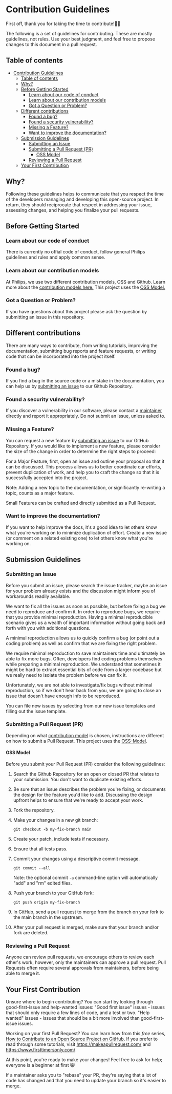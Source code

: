 # Contribution Guidelines

First off, thank you for taking the time to contribute!🎉💪

The following is a set of guidelines for contributing. These are mostly guidelines, not rules.
Use your best judgment, and feel free to propose changes to this document in a pull request.

## Table of contents

- [Contribution Guidelines](#contribution-guidelines)
  - [Table of contents](#table-of-contents)
  - [Why?](#why)
  - [Before Getting Started](#before-getting-started)
    - [Learn about our code of conduct](#learn-about-our-code-of-conduct)
    - [Learn about our contribution models](#learn-about-our-contribution-models)
    - [Got a Question or Problem?](#got-a-question-or-problem)
  - [Different contributions](#different-contributions)
    - [Found a bug?](#found-a-bug)
    - [Found a security vulnerability?](#found-a-security-vulnerability)
    - [Missing a Feature?](#missing-a-feature)
    - [Want to improve the documentation?](#want-to-improve-the-documentation)
  - [Submission Guidelines](#submission-guidelines)
    - [Submitting an Issue](#submitting-an-issue)
    - [Submitting a Pull Request (PR)](#submitting-a-pull-request-pr)
      - [OSS Model](#oss-model)
    - [Reviewing a Pull Request](#reviewing-a-pull-request)
  - [Your First Contribution](#your-first-contribution)

## Why?

Following these guidelines helps to communicate that you respect the time of the developers managing and developing this open-source project. In return, they should reciprocate that respect in addressing your issue, assessing changes, and helping you finalize your pull requests.

## Before Getting Started

### Learn about our code of conduct

There is currently no offial code of conduct, follow general Philips guidelines and rules and apply common sense.

### Learn about our contribution models

At Philips, we use two different contribution models, OSS and Github.
Learn more about the [contribution models here.](https://confluence.atlas.philips.com/display/GITHUB/Contribution+Models)
This project uses the [OSS Model.](#OSS-Model)

### Got a Question or Problem?

If you have questions about this project please ask the question by submitting an issue
in this repository.

## Different contributions

There are many ways to contribute, from writing tutorials, improving the documentation, submitting bug reports and feature requests, or writing code that can be incorporated into the project itself.

### Found a bug?

If you find a bug in the source code or a mistake in the documentation, you can help us by [submitting an issue](#submitting-an-issue) to our Github Repository.

### Found a security vulnerability?

If you discover a vulnerability in our software, please contact a [maintainer](CODEOWNERS) directly and report it appropriately.
Do not submit an issue, unless asked to.

### Missing a Feature?

You can request a new feature by [submitting an issue](#submitting-an-issue) to our GitHub Repository. If you would like to implement a new feature, please consider the size of the change in order to determine the right steps to proceed:

For a Major Feature, first, open an issue and outline your proposal so that it can be discussed. This process allows us to better coordinate our efforts, prevent duplication of work, and help you to craft the change so that it is successfully accepted into the project.

Note: Adding a new topic to the documentation, or significantly re-writing a topic, counts as a major feature.

Small Features can be crafted and directly submitted as a Pull Request.

### Want to improve the documentation?

If you want to help improve the docs, it's a good idea to let others know what you're working on to minimize duplication of effort.
Create a new issue (or comment on a related existing one) to let others know what you're working on.

## Submission Guidelines

### Submitting an Issue

Before you submit an issue, please search the issue tracker, maybe an issue for your problem already exists and the discussion might inform you of workarounds readily available.

We want to fix all the issues as soon as possible, but before fixing a bug we need to reproduce and confirm it. In order to reproduce bugs, we require that you provide minimal reproduction. Having a minimal reproducible scenario gives us a wealth of important information without going back and forth with you with additional questions.

A minimal reproduction allows us to quickly confirm a bug (or point out a coding problem) as well as confirm that we are fixing the right problem.

We require minimal reproduction to save maintainers time and ultimately be able to fix more bugs. Often, developers find coding problems themselves while preparing a minimal reproduction. We understand that sometimes it might be hard to extract essential bits of code from a larger codebase but we really need to isolate the problem before we can fix it.

Unfortunately, we are not able to investigate/fix bugs without minimal reproduction, so if we don't hear back from you, we are going to close an issue that doesn't have enough info to be reproduced.

You can file new issues by selecting from our new issue templates and filling out the issue template.

### Submitting a Pull Request (PR)

Depending on what [contribution model](#learn-about-our-contribution-models) is chosen, instructions are different on how to submit a Pull Request.
This project uses the [OSS-Model](#OSS-Model).

#### OSS Model

Before you submit your Pull Request (PR) consider the following guidelines:

1. Search the Github Repository for an open or closed PR that relates to your submission.
   You don't want to duplicate existing efforts.

1. Be sure that an issue describes the problem you're fixing, or documents the design for the feature you'd like to add.
   Discussing the design upfront helps to ensure that we're ready to accept your work.

1. Fork the repository.

1. Make your changes in a new git branch:

   ```shell
   git checkout -b my-fix-branch main
   ```

1. Create your patch, include tests if necessary.

1. Ensure that all tests pass.

1. Commit your changes using a descriptive commit message.

   ```shell
   git commit --all
   ```

   Note: the optional commit `-a` command-line option will automatically "add" and "rm" edited files.

1. Push your branch to your GitHub fork:

   ```shell
   git push origin my-fix-branch
   ```

1. In GitHub, send a pull request to merge from the branch on your fork to the main branch in the upstream.

1. After your pull request is merged, make sure that your branch and/or fork are deleted.

### Reviewing a Pull Request

Anyone can review pull requests, we encourage others to review each other's work, however, only the maintainers can approve a pull request.
Pull Requests often require several approvals from maintainers, before being able to merge it.

## Your First Contribution

Unsure where to begin contributing? You can start by looking through good-first-issue and help-wanted issues:
"Good first issue" issues - issues that should only require a few lines of code, and a test or two.
"Help wanted" issues - issues that should be a bit more involved than good-first-issue issues.

Working on your first Pull Request? You can learn how from this _free_ series, [How to Contribute to an Open Source Project on GitHub](https://app.egghead.io/playlists/how-to-contribute-to-an-open-source-project-on-github). If you prefer to read through some tutorials, visit <https://makeapullrequest.com/> and <https://www.firsttimersonly.com/>

At this point, you're ready to make your changes! Feel free to ask for help; everyone is a beginner at first :smile_cat:

If a maintainer asks you to "rebase" your PR, they're saying that a lot of code has changed and that you need to update your branch so it's easier to merge.

